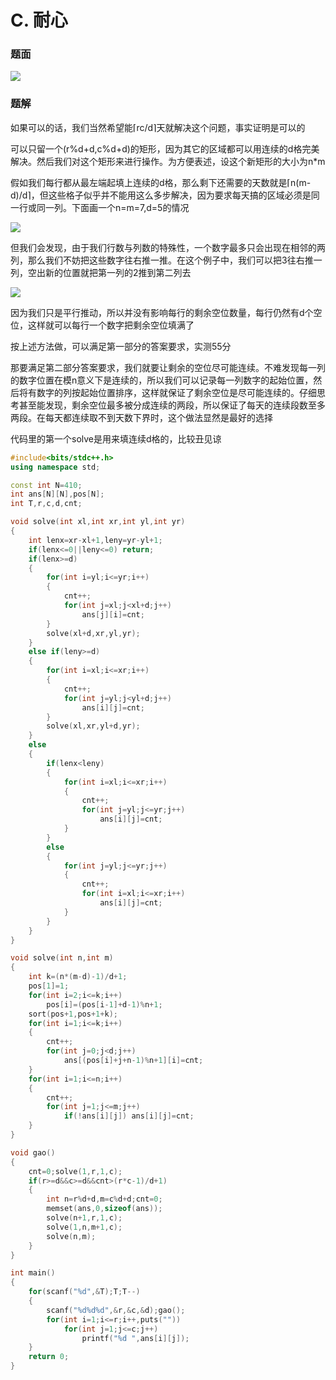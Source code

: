 # C. 耐心

### 题面

![](http://www.ebola.pro/images/xsyr1444_c_1.png)

### 题解

如果可以的话，我们当然希望能⌈rc/d⌉天就解决这个问题，事实证明是可以的

可以只留一个\(r%d+d,c%d+d\)的矩形，因为其它的区域都可以用连续的d格完美解决。然后我们对这个矩形来进行操作。为方便表述，设这个新矩形的大小为n\*m

假如我们每行都从最左端起填上连续的d格，那么剩下还需要的天数就是⌈n(m-d)/d⌉，但这些格子似乎并不能用这么多步解决，因为要求每天搞的区域必须是同一行或同一列。下面画一个n=m=7,d=5的情况

![](http://www.ebola.pro/images/xsyr1444_c_2.png)

但我们会发现，由于我们行数与列数的特殊性，一个数字最多只会出现在相邻的两列，那么我们不妨把这些数字往右推一推。在这个例子中，我们可以把3往右推一列，空出新的位置就把第一列的2推到第二列去

![](http://www.ebola.pro/images/xsyr1444_c_3.png)

因为我们只是平行推动，所以并没有影响每行的剩余空位数量，每行仍然有d个空位，这样就可以每行一个数字把剩余空位填满了

按上述方法做，可以满足第一部分的答案要求，实测55分

那要满足第二部分答案要求，我们就要让剩余的空位尽可能连续。不难发现每一列的数字位置在模n意义下是连续的，所以我们可以记录每一列数字的起始位置，然后将有数字的列按起始位置排序，这样就保证了剩余空位是尽可能连续的。仔细思考甚至能发现，剩余空位最多被分成连续的两段，所以保证了每天的连续段数至多两段。在每天都连续取不到天数下界时，这个做法显然是最好的选择

代码里的第一个solve是用来填连续d格的，比较丑见谅

```cpp
#include<bits/stdc++.h>
using namespace std;

const int N=410;
int ans[N][N],pos[N];
int T,r,c,d,cnt;

void solve(int xl,int xr,int yl,int yr)
{
    int lenx=xr-xl+1,leny=yr-yl+1;
    if(lenx<=0||leny<=0) return;
    if(lenx>=d)
    {
        for(int i=yl;i<=yr;i++)
        {
            cnt++;
            for(int j=xl;j<xl+d;j++)
                ans[j][i]=cnt;
        }
        solve(xl+d,xr,yl,yr);
    }
    else if(leny>=d)
    {
        for(int i=xl;i<=xr;i++)
        {
            cnt++;
            for(int j=yl;j<yl+d;j++)
                ans[i][j]=cnt;
        }
        solve(xl,xr,yl+d,yr);
    }
    else
    {
        if(lenx<leny)
        {
            for(int i=xl;i<=xr;i++)
            {
                cnt++;
                for(int j=yl;j<=yr;j++)
                    ans[i][j]=cnt;
            }
        }
        else
        {
            for(int j=yl;j<=yr;j++)
            {
                cnt++;
                for(int i=xl;i<=xr;i++)
                    ans[i][j]=cnt;
            }
        }
    }
}

void solve(int n,int m)
{
    int k=(n*(m-d)-1)/d+1;
    pos[1]=1;
    for(int i=2;i<=k;i++)
        pos[i]=(pos[i-1]+d-1)%n+1;
    sort(pos+1,pos+1+k);
    for(int i=1;i<=k;i++)
    {
        cnt++;
        for(int j=0;j<d;j++)
            ans[(pos[i]+j+n-1)%n+1][i]=cnt;
    }
    for(int i=1;i<=n;i++)
    {
        cnt++;
        for(int j=1;j<=m;j++)
            if(!ans[i][j]) ans[i][j]=cnt;
    }
}

void gao()
{
    cnt=0;solve(1,r,1,c);
    if(r>=d&&c>=d&&cnt>(r*c-1)/d+1)
    {
        int n=r%d+d,m=c%d+d;cnt=0;
        memset(ans,0,sizeof(ans));
        solve(n+1,r,1,c);
        solve(1,n,m+1,c);
        solve(n,m);
    }
}

int main()
{
    for(scanf("%d",&T);T;T--)
    {
        scanf("%d%d%d",&r,&c,&d);gao();
        for(int i=1;i<=r;i++,puts(""))
            for(int j=1;j<=c;j++)
                printf("%d ",ans[i][j]);
    }
    return 0;
}
```